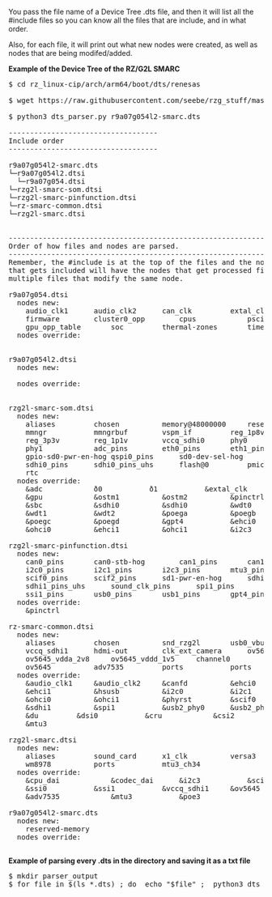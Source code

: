 You pass the file name of a Device Tree .dts file, and then it will list all the #include files so you can know all the files that are include, and in what order.

Also, for each file, it will print out what new nodes were created, as well as nodes that are being modifed/added.

**Example of the Device Tree of the RZ/G2L SMARC**

<pre>
$ cd rz_linux-cip/arch/arm64/boot/dts/renesas

$ wget https://raw.githubusercontent.com/seebe/rzg_stuff/master/dts_parser/dts_parser.py

$ python3 dts_parser.py r9a07g054l2-smarc.dts

-----------------------------------
Include order
-----------------------------------
 
r9a07g054l2-smarc.dts
└─r9a07g054l2.dtsi
  └─r9a07g054.dtsi
└─rzg2l-smarc-som.dtsi
└─rzg2l-smarc-pinfunction.dtsi
└─rz-smarc-common.dtsi
└─rzg2l-smarc.dtsi
 
 
-------------------------------------------------------------
Order of how files and nodes are parsed.
-------------------------------------------------------------
Remember, the #include is at the top of the files and the nodes come after. So that means the last file
that gets included will have the nodes that get processed first. This is important to know when you have
multiple files that modify the same node.
 
r9a07g054.dtsi
  nodes new: 
	audio_clk1		audio_clk2		can_clk			extal_clk		
	firmware		cluster0_opp		cpus			psci			
	gpu_opp_table		soc			thermal-zones		timer			 
  nodes override: 
	 
 
r9a07g054l2.dtsi
  nodes new: 
	 
  nodes override: 
	 
 
rzg2l-smarc-som.dtsi
  nodes new: 
	aliases			chosen			memory@48000000		reserved-memory		
	mmngr			mmngrbuf		vspm_if			reg_1p8v		
	reg_3p3v		reg_1p1v		vccq_sdhi0		phy0			
	phy1			adc_pins		eth0_pins		eth1_pins		
	gpio-sd0-pwr-en-hog	qspi0_pins		sd0-dev-sel-hog		sdhi0_emmc_pins		
	sdhi0_pins		sdhi0_pins_uhs		flash@0			pmic			
	rtc			 
  nodes override: 
	&adc			&eth0			&eth1			&extal_clk		
	&gpu			&ostm1			&ostm2			&pinctrl			
	&sbc			&sdhi0			&sdhi0			&wdt0			
	&wdt1			&wdt2			&poega			&poegb			
	&poegc			&poegd			&gpt4			&ehci0			
	&ohci0			&ehci1			&ohci1			&i2c3			 
 
rzg2l-smarc-pinfunction.dtsi
  nodes new: 
	can0_pins		can0-stb-hog		can1_pins		can1-stb-hog		
	i2c0_pins		i2c1_pins		i2c3_pins		mtu3_pins		
	scif0_pins		scif2_pins		sd1-pwr-en-hog		sdhi1_pins		
	sdhi1_pins_uhs		sound_clk_pins		spi1_pins		ssi0_pins		
	ssi1_pins		usb0_pins		usb1_pins		gpt4_pins		 
  nodes override: 
	&pinctrl			 
 
rz-smarc-common.dtsi
  nodes new: 
	aliases			chosen			snd_rzg2l		usb0_vbus_otg		
	vccq_sdhi1		hdmi-out		clk_ext_camera		ov5645_vdddo_1v8	
	ov5645_vdda_2v8		ov5645_vddd_1v5		channel0		channel1		
	ov5645			adv7535			ports			ports			 
  nodes override: 
	&audio_clk1		&audio_clk2		&canfd			&ehci0			
	&ehci1			&hsusb			&i2c0			&i2c1			
	&ohci0			&ohci1			&phyrst			&scif0			
	&sdhi1			&spi1			&usb2_phy0		&usb2_phy1		
	&du			&dsi0			&cru			&csi2			
	&mtu3			 
 
rzg2l-smarc.dtsi
  nodes new: 
	aliases			sound_card		x1_clk			versa3			
	wm8978			ports			mtu3_ch34		 
  nodes override: 
	&cpu_dai			&codec_dai		&i2c3			&scif2			
	&ssi0			&ssi1			&vccq_sdhi1		&ov5645			
	&adv7535			&mtu3			&poe3			 
 
r9a07g054l2-smarc.dts
  nodes new: 
	reserved-memory		 
  nodes override: 

</pre>

**Example of parsing every .dts in the directory and saving it as a txt file**
<pre>
$ mkdir parser_output
$ for file in $(ls *.dts) ; do  echo "$file" ;  python3 dts_parser.py $file > parser_output/${file}.txt ; done
</pre>
